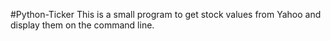 #Python-Ticker
This is a small program to get stock values from Yahoo and display them on the command line.
